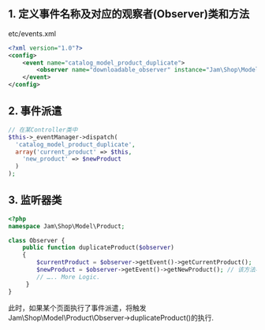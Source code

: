 ## 1. 定义事件名称及对应的观察者(Observer)类和方法

etc/events.xml

```xml
<?xml version="1.0"?>
<config>
    <event name="catalog_model_product_duplicate">
        <observer name="downloadable_observer" instance="Jam\Shop\Model\Product\Observer" method="duplicateProduct" />
    </event>
</config> 
```

## 2. 事件派遣

```php
// 在某Controller类中
$this->_eventManager->dispatch(
  'catalog_model_product_duplicate',
  array('current_product' => $this, 
    'new_product' => $newProduct
  )
); 
```

## 3. 监听器类

```php
<?php
namespace Jam\Shop\Model\Product;

class Observer {
    public function duplicateProduct($observer)
    {
        $currentProduct = $observer->getEvent()->getCurrentProduct();  // 该方法与事件派遣参数current_product对应
        $newProduct = $observer->getEvent()->getNewProduct(); // 该方法与事件派遣参数new_product对应
        // ….. More Logic.
     } 
}
```

此时，如果某个页面执行了事件派遣，将触发 Jam\Shop\Model\Product\Observer->duplicateProduct()的执行.